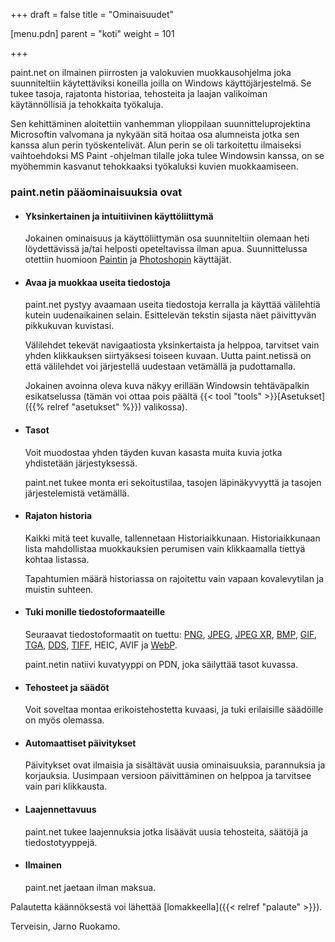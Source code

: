 ﻿+++
draft = false
title = "Ominaisuudet"

[menu.pdn]
    parent = "koti"
    weight = 101

+++

paint.net on ilmainen piirrosten ja valokuvien muokkausohjelma joka suunniteltiin käytettäviksi koneilla joilla on Windows käyttöjärjestelmä.
Se tukee tasoja, rajatonta historiaa, tehosteita ja laajan valikoiman käytännöllisiä ja tehokkaita työkaluja.

Sen kehittäminen aloitettiin vanhemman ylioppilaan suunnitteluprojektina Microsoftin valvomana ja nykyään sitä hoitaa osa alumneista jotka
sen kanssa alun perin työskentelivät. Alun perin se oli tarkoitettu ilmaiseksi vaihtoehdoksi MS Paint -ohjelman tilalle joka tulee Windowsin
kanssa, on se myöhemmin kasvanut tehokkaaksi työkaluksi kuvien muokkaamiseen.

### paint.netin pääominaisuuksia ovat

* #### Yksinkertainen ja intuitiivinen käyttöliittymä

    Jokainen ominaisuus ja käyttöliittymän osa suunniteltiin olemaan heti löydettävissä ja/tai helposti opeteltavissa ilman apua. Suunnittelussa
    otettiin huomioon [Paintin](https://en.wikipedia.org/wiki/Microsoft_Paint) ja [Photoshopin](https://en.wikipedia.org/wiki/Photoshop) käyttäjät.

* #### Avaa ja muokkaa useita tiedostoja

    paint.net pystyy avaamaan useita tiedostoja kerralla ja käyttää välilehtiä kutein uudenaikainen selain. Esittelevän tekstin sijasta näet
    päivittyvän pikkukuvan kuvistasi.

    Välilehdet tekevät navigaatiosta yksinkertaista ja helppoa, tarvitset vain yhden klikkauksen siirtyäksesi toiseen kuvaan. Uutta paint.netissä
    on että välilehdet voi järjestellä uudestaan vetämällä ja pudottamalla.

    Jokainen avoinna oleva kuva näkyy erillään Windowsin tehtäväpalkin esikatselussa (tämän voi ottaa pois päältä
    {{< tool "tools" >}}[Asetukset]({{% relref "asetukset" %}}) valikossa).

* #### Tasot

    Voit muodostaa yhden täyden kuvan kasasta muita kuvia jotka yhdistetään järjestyksessä.

    paint.net tukee monta eri sekoitustilaa, tasojen läpinäkyvyyttä ja tasojen järjestelemistä vetämällä.

* #### Rajaton historia

    Kaikki mitä teet kuvalle, tallennetaan Historiaikkunaan. Historiaikkunaan lista mahdollistaa muokkauksien perumisen vain klikkaamalla
    tiettyä kohtaa listassa.

    Tapahtumien määrä historiassa on rajoitettu vain vapaan kovalevytilan ja muistin suhteen.

* #### Tuki monille tiedostoformaateille

    Seuraavat tiedostoformaatit on tuettu: [PNG](https://fi.wikipedia.org/wiki/PNG),
    [JPEG](https://fi.wikipedia.org/wiki/JPEG), [JPEG XR](https://fi.wikipedia.org/wiki/JPEG_XR),
    [BMP](https://fi.wikipedia.org/wiki/BMP), [GIF](https://fi.wikipedia.org/wiki/GIF),
    [TGA](https://en.wikipedia.org/wiki/Truevision_TGA), [DDS](https://en.wikipedia.org/wiki/DirectDraw_Surface),
    [TIFF](https://fi.wikipedia.org/wiki/TIFF), HEIC, AVIF ja [WebP](https://fi.wikipedia.org/wiki/WebP).

    paint.netin natiivi kuvatyyppi on PDN, joka säilyttää tasot kuvassa.

* #### Tehosteet ja säädöt

    Voit soveltaa montaa erikoistehostetta kuvaasi, ja tuki erilaisille säädöille on myös olemassa.

* #### Automaattiset päivitykset

    Päivitykset ovat ilmaisia ja sisältävät uusia ominaisuuksia, parannuksia ja korjauksia. Uusimpaan versioon päivittäminen on helppoa ja
    tarvitsee vain pari klikkausta.

* #### Laajennettavuus

    paint.net tukee laajennuksia jotka lisäävät uusia tehosteita, säätöjä ja tiedostotyyppejä.

* #### Ilmainen

    paint.net jaetaan ilman maksua.

Palautetta käännöksestä voi lähettää [lomakkeella]({{< relref "palaute" >}}).

Terveisin, Jarno Ruokamo.